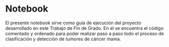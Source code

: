 # Notebook

El presente notebook sirve como guía de ejecución del proyecto desarrollado en este Trabajo de Fin de Grado. En el se encuentra el código comentado y ordenado para poder realizar paso a paso todo el proceso de clasificación y detección de tumores de cáncer mama. 